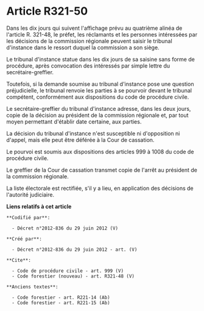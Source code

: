 # Article R321-50

Dans les dix jours qui suivent l'affichage prévu au quatrième alinéa de l'article R. 321-48, le préfet, les réclamants et les
personnes intéressées par les décisions de la commission régionale peuvent saisir le tribunal d'instance dans le ressort
duquel la commission a son siège. 

Le tribunal d'instance statue dans les dix jours de sa saisine sans forme de procédure, après convocation des intéressés par
simple lettre du secrétaire-greffier. 

Toutefois, si la demande soumise au tribunal d'instance pose une question préjudicielle, le tribunal renvoie les parties à se
pourvoir devant le tribunal compétent, conformément aux dispositions du code de procédure civile. 

Le secrétaire-greffier du tribunal d'instance adresse, dans les deux jours, copie de la décision au président de la
commission régionale et, par tout moyen permettant d'établir date certaine, aux parties. 

La décision du tribunal d'instance n'est susceptible ni d'opposition ni d'appel, mais elle peut être déférée à la Cour de
cassation. 

Le pourvoi est soumis aux dispositions des articles 999 à 1008 du code de procédure civile. 

Le greffier de la Cour de cassation transmet copie de l'arrêt au président de la commission régionale. 

La liste électorale est rectifiée, s'il y a lieu, en application des décisions de l'autorité judiciaire.

**Liens relatifs à cet article**

	**Codifié par**:

	  - Décret n°2012-836 du 29 juin 2012 (V)

	**Créé par**:

	  - Décret n°2012-836 du 29 juin 2012 - art. (V)

	**Cite**:

	  - Code de procédure civile - art. 999 (V)
	  - Code forestier (nouveau) - art. R321-48 (V)

	**Anciens textes**:

	  - Code forestier - art. R221-14 (Ab)
	  - Code forestier - art. R221-15 (Ab)
